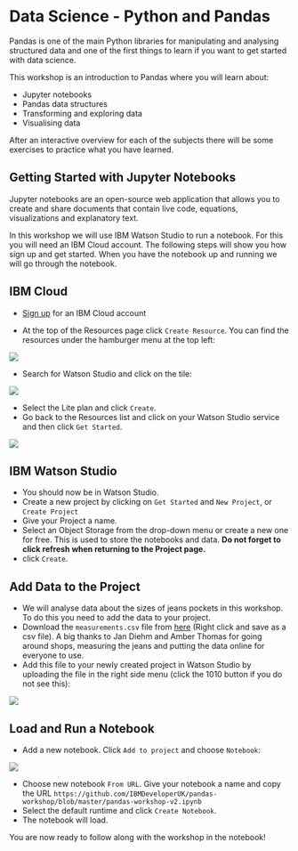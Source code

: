 # Data Science - Python and Pandas

Pandas is one of the main Python libraries for manipulating and analysing structured data and one of the first things to learn if you want to get started with data science.

This workshop is an introduction to Pandas where you will learn about:
- Jupyter notebooks
- Pandas data structures
- Transforming and exploring data
- Visualising data

After an interactive overview for each of the subjects there will be some exercises to practice what you have learned. 

## Getting Started with Jupyter Notebooks

Jupyter notebooks are an open-source web application that allows you to create and share documents that contain live code, equations, visualizations and explanatory text. 

In this workshop we will use IBM Watson Studio to run a notebook. For this you will need an IBM Cloud account. The following steps will show you how sign up and get started. When you have the notebook up and running we will go through the notebook. 

## IBM Cloud

- [Sign up](https://ibm.biz/pandas_workshop) for an IBM Cloud account

- At the top of the Resources page click `Create Resource`. You can find the resources under the hamburger menu at the top left:

 ![](https://github.com/IBMDeveloperUK/pandas-workshop/blob/master/images/resources.png)
 
- Search for Watson Studio and click on the tile:

![](https://github.com/IBMDeveloperUK/jupyter-notebooks-101/blob/master/images/studio.png)

- Select the Lite plan and click `Create`.
- Go back to the Resources list and click on your Watson Studio service and then click `Get Started`. 

![](https://github.com/IBMDeveloperUK/jupyter-notebooks-101/blob/master/images/launch.png)

## IBM Watson Studio

- You should now be in Watson Studio.
- Create a new project by clicking on `Get Started` and `New Project`, or `Create Project`
- Give your Project a name.
- Select an Object Storage from the drop-down menu or create a new one for free. This is used to store the notebooks and data. **Do not forget to click refresh when returning to the Project page.**
- click `Create`.  

## Add Data to the Project

- We will analyse data about the sizes of jeans pockets in this workshop. To do this you need to add the data to your project.
- Download the `measurements.csv` file from [here](https://raw.githubusercontent.com/the-pudding/data/master/pockets/measurements.csv) (Right click and save as a csv file). A big thanks to Jan Diehm and Amber Thomas for going around shops, measuring the jeans and putting the data online for everyone to use.  
- Add this file to your newly created project in Watson Studio by uploading the file in the right side menu (click the 1010 button if you do not see this): 

 ![](https://github.com/IBMDeveloperUK/pandas-workshop/blob/master/images/upload.png)

## Load and Run a Notebook

-  Add a new notebook. Click `Add to project` and choose `Notebook`:

![](https://github.com/IBMDeveloperUK/pandas-workshop/blob/master/images/addnotebook.png)

- Choose new notebook `From URL`. Give your notebook a name and copy the URL `https://github.com/IBMDeveloperUK/pandas-workshop/blob/master/pandas-workshop-v2.ipynb`
- Select the default runtime and click `Create Notebook`. 
-  The notebook will load. 
 
You are now ready to follow along with the workshop in the notebook!



